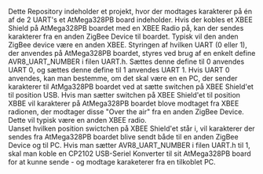 Dette Repository indeholder et projekt, hvor der modtages karakterer på én af de 2 UART's et AtMega328PB board indeholder. Hvis der kobles et XBEE Shield på AtMega328PB boardet med en XBEE Radio på, 
kan der sendes karakterer fra en anden ZigBee Device til boardet. Typisk vil den anden ZigBee device være en anden XBEE. Styringen af hvilken UART (0 eller 1), der anvendes på AtMega328PB boardet, styres ved brug af en 
enkelt define AVR8_UART_NUMBER i filen UART.h. Sættes denne define til 0 anvendes UART 0, og sættes denne define til 1 anvendes UART 1. 
Hvis UART 0 anvendes, kan man bestemme, om det skal være en en PC, der sender karakterer til AtMga328PB boardet ved at sætte switchen på XBEE Shield'et til position USB. Hvis man sætter switchen på XBEE Shield'et 
til position XBBE vil karakterer på AtMega328PB boardet blove modtaget fra XBEE radionen, der modtager disse "Over the air" fra en anden ZigBee Device. Dette vil typisk være en anden XBEE radio.  
Uanset hvilken position swictchen på XBEE Shield'et står i, vil karakterer der sendes fra AtMega328PB boardet blive sendt både til en anden ZigBee Device og til PC. 
Hvis man sætter AVR8_UART_NUMBER i filen UART.h til 1, skal man koble en CP2102 USB-Seriel Konverter til sit AtMega328PB board for at kunne sende - og modtage karaketerer fra en tilkoblet PC. 
